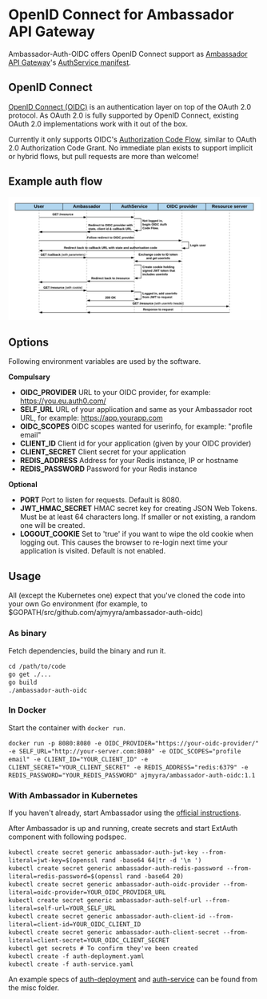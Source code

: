 # OpenID Connect for Ambassador API Gateway

Ambassador-Auth-OIDC offers OpenID Connect support as [Ambassador API Gateway](https://www.getambassador.io/)'s [AuthService manifest](https://www.getambassador.io/reference/services/auth-service).

## OpenID Connect

[OpenID Connect (OIDC)](http://openid.net/connect/) is an authentication layer on top of the OAuth 2.0 protocol. As OAuth 2.0 is fully supported by OpenID Connect, existing OAuth 2.0 implementations work with it out of the box.

Currently it only supports OIDC's [Authorization Code Flow](http://openid.net/specs/openid-connect-basic-1_0.html#CodeFlow), similar to OAuth 2.0 Authorization Code Grant. No immediate plan exists to support implicit or hybrid flows, but pull requests are more than welcome!

## Example auth flow

![](misc/OIDC-flow.png)

## Options

Following environment variables are used by the software.

**Compulsary**
+ **OIDC_PROVIDER** URL to your OIDC provider, for example: https://you.eu.auth0.com/
+ **SELF_URL** URL of your application and same as your Ambassador root URL, for example: https://app.yourapp.com 
+ **OIDC_SCOPES** OIDC scopes wanted for userinfo, for example: "profile email"
+ **CLIENT_ID** Client id for your application (given by your OIDC provider)
+ **CLIENT_SECRET** Client secret for your application
+ **REDIS_ADDRESS** Address for your Redis instance, IP or hostname
+ **REDIS_PASSWORD** Password for your Redis instance

**Optional**
+ **PORT** Port to listen for requests. Default is 8080.
+ **JWT_HMAC_SECRET** HMAC secret key for creating JSON Web Tokens. Must be at least 64 characters long. If smaller or not existing, a random one will be created.
+ **LOGOUT_COOKIE** Set to 'true' if you want to wipe the old cookie when logging out. This causes the browser to re-login next time your application is visited. Default is not enabled.

## Usage

All (except the Kubernetes one) expect that you've cloned the code into your own Go environment (for example, to $GOPATH/src/github.com/ajmyyra/ambassador-auth-oidc)

### As binary

Fetch dependencies, build the binary and run it.

```
cd /path/to/code
go get ./...
go build
./ambassador-auth-oidc
```

### In Docker

Start the container with `docker run`.

```
docker run -p 8080:8080 -e OIDC_PROVIDER="https://your-oidc-provider/" -e SELF_URL="http://your-server.com:8080" -e OIDC_SCOPES="profile email" -e CLIENT_ID="YOUR_CLIENT_ID" -e CLIENT_SECRET="YOUR_CLIENT_SECRET" -e REDIS_ADDRESS="redis:6379" -e REDIS_PASSWORD="YOUR_REDIS_PASSWORD" ajmyyra/ambassador-auth-oidc:1.1
```

### With Ambassador in Kubernetes

If you haven't already, start Ambassador using the [official instructions](https://www.getambassador.io/user-guide/getting-started).

After Ambassador is up and running, create secrets and start ExtAuth component with following podspec.

```
kubectl create secret generic ambassador-auth-jwt-key --from-literal=jwt-key=$(openssl rand -base64 64|tr -d '\n ')
kubectl create secret generic ambassador-auth-redis-password --from-literal=redis-password=$(openssl rand -base64 20)
kubectl create secret generic ambassador-auth-oidc-provider --from-literal=oidc-provider=YOUR_OIDC_PROVIDER_URL
kubectl create secret generic ambassador-auth-self-url --from-literal=self-url=YOUR_SELF_URL
kubectl create secret generic ambassador-auth-client-id --from-literal=client-id=YOUR_OIDC_CLIENT_ID
kubectl create secret generic ambassador-auth-client-secret --from-literal=client-secret=YOUR_OIDC_CLIENT_SECRET
kubectl get secrets # To confirm they've been created
kubectl create -f auth-deployment.yaml
kubectl create -f auth-service.yaml
```

An example specs of [auth-deployment](misc/auth-deployment.yaml.example) and [auth-service](misc/auth-service.yaml.example) can be found from the misc folder.
